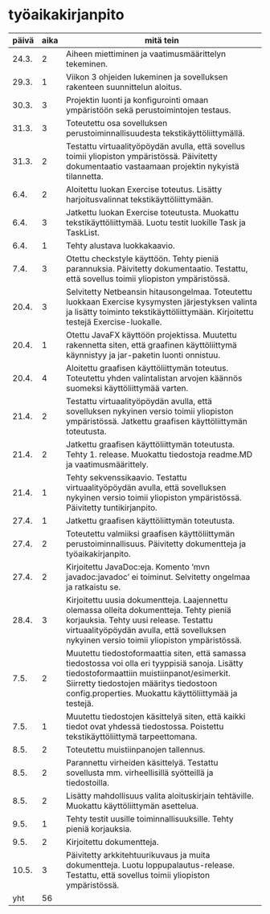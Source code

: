 # työaikakirjanpito

päivä | aika | mitä tein
----- | ---- | ---------
24.3. | 2 | Aiheen miettiminen ja vaatimusmäärittelyn tekeminen.
29.3. | 1 | Viikon 3 ohjeiden lukeminen ja sovelluksen rakenteen suunnittelun aloitus.
30.3. | 3 | Projektin luonti ja konfigurointi omaan ympäristöön sekä perustoimintojen testaus.
31.3. | 3 | Toteutettu osa sovelluksen perustoiminnallisuudesta tekstikäyttöliittymällä.
31.3. | 2 | Testattu virtuaalityöpöydän avulla, että sovellus toimii yliopiston ympäristössä. Päivitetty dokumentaatio vastaamaan projektin nykyistä tilannetta.
6.4. | 2 | Aloitettu luokan Exercise toteutus. Lisätty harjoitusvalinnat tekstikäyttöliittymään.
6.4. | 3 | Jatkettu luokan Exercise toteutusta. Muokattu tekstikäyttöliittymää. Luotu testit luokille Task ja TaskList.
6.4. | 1 | Tehty alustava luokkakaavio.
7.4. | 3 | Otettu checkstyle käyttöön. Tehty pieniä parannuksia. Päivitetty dokumentaatio. Testattu, että sovellus toimii yliopiston ympäristössä.
20.4. | 3 | Selvitetty Netbeansin hitausongelmaa. Toteutettu luokkaan Exercise kysymysten järjestyksen valinta ja lisätty toiminto tekstikäyttöliittymään. Kirjoitettu testejä Exercise-luokalle.
20.4. | 1 | Otettu JavaFX käyttöön projektissa. Muutettu rakennetta siten, että graafinen käyttöliittymä käynnistyy ja jar-paketin luonti onnistuu.
20.4. | 4 | Aloitettu graafisen käyttöliittymän toteutus. Toteutettu yhden valintalistan arvojen käännös suomeksi käyttöliittymää varten.
21.4. | 2 | Testattu virtuaalityöpöydän avulla, että sovelluksen nykyinen versio toimii yliopiston ympäristössä. Jatkettu graafisen käyttöliittymän toteutusta.
21.4. | 2 | Jatkettu graafisen käyttöliittymän toteutusta. Tehty 1. release. Muokattu tiedostoja readme.MD ja vaatimusmäärittely.
21.4. | 1 | Tehty sekvenssikaavio. Testattu virtuaalityöpöydän avulla, että sovelluksen nykyinen versio toimii yliopiston ympäristössä. Päivitetty tuntikirjanpito.
27.4. | 1 | Jatkettu graafisen käyttöliittymän toteutusta.
27.4. | 2 | Toteutettu valmiiksi graafisen käyttöliittymän perustoiminnallisuus. Päivitetty dokumentteja ja työaikakirjanpito.
27.4. | 2 | Kirjoitettu JavaDoc:eja. Komento ’mvn javadoc:javadoc’ ei toiminut. Selvitetty ongelmaa ja ratkaistu se.
28.4. | 3 | Kirjoitettu uusia dokumentteja. Laajennettu olemassa olleita dokumentteja. Tehty pieniä korjauksia. Tehty uusi release. Testattu virtuaalityöpöydän avulla, että sovelluksen nykyinen versio toimii yliopiston ympäristössä.
7.5. | 2 | Muutettu tiedostoformaattia siten, että samassa tiedostossa voi olla eri tyyppisiä sanoja. Lisätty tiedostoformaattiin muistiinpanot/esimerkit. Siirretty tiedostojen määritys tiedostoon config.properties. Muokattu käyttöliittymää ja testejä.
7.5. | 1 | Muutettu tiedostojen käsittelyä siten, että kaikki tiedot ovat yhdessä tiedostossa. Poistettu tekstikäyttöliittymä tarpeettomana.
8.5. | 2 | Toteutettu muistiinpanojen tallennus.
8.5. | 2 | Parannettu virheiden käsittelyä. Testattu sovellusta mm. virheellisillä syötteillä ja tiedostoilla.
8.5. | 2 | Lisätty mahdollisuus valita aloituskirjain tehtäville. Muokattu käyttöliittymän asettelua.
9.5. | 1 | Tehty testit uusille toiminnallisuuksille. Tehty pieniä korjauksia.
9.5. | 2 | Kirjoitettu dokumentteja.
10.5. | 3 | Päivitetty arkkitehtuurikuvaus ja muita dokumentteja. Luotu loppupalautus-release. Testattu, että sovellus toimii yliopiston ympäristössä.
yht | 56 |
